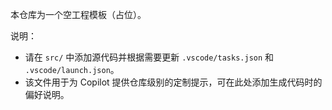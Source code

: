 <!-- Use this file to provide workspace-specific custom instructions to Copilot. For more details, visit https://code.visualstudio.com/docs/copilot/copilot-customization#_use-a-githubcopilotinstructionsmd-file -->

本仓库为一个空工程模板（占位）。

说明：
- 请在 `src/` 中添加源代码并根据需要更新 `.vscode/tasks.json` 和 `.vscode/launch.json`。
- 该文件用于为 Copilot 提供仓库级别的定制提示，可在此处添加生成代码时的偏好说明。

